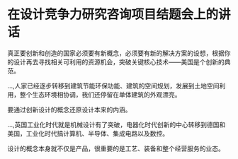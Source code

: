 # 在设计竞争力研究咨询项目结题会上的讲话

真正要创新和创造的国家必须要有新概念，必须要有新的解决方案的设想，根据你的设计再去寻找相关可利用的资源机会，突破关键核心技术——美国是个创新的典范。

...,人家已经逐步转移到建筑节能环保功能、建筑的空间规划，发展到土地空间利用，整个生态环境相协调，我们还停留在单体建筑的外观漂亮。

要通过创新设计的概念还原设计本来的内涵。

...,英国工业化时代就是机械设计有了突破，电器化时代创新的中心转移到德国和美国，工业化时代搞计算机、半导体、集成电路以及数控。

设计的概念本身就不仅是产品，很重要的是工艺、装备和整个经营服务的业态。
